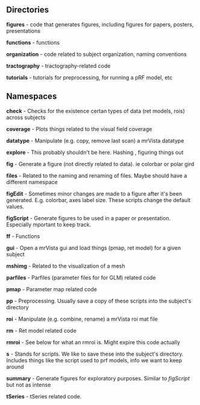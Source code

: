 ## Directories

**figures**         - code that generates figures, including figures for papers, posters, presentations

**functions**       - functions

**organization**    - code related to subject organization, naming conventions

**tractography**    - tractography-related code

**tutorials**       - tutorials for preprocessing, for running a pRF model, etc



## Namespaces 

**check**       - Checks for the existence certan types of data (ret models, rois) across subjects

**coverage**    - Plots things related to the visual field coverage

**datatype**    - Manipulate (e.g. copy, remove last scan) a mrVista datatype

**explore**     - This probably shouldn't be here. Hashing , figuring things out

**fig**         - Generate a figure (not directly related to data). ie colorbar or polar gird

**files**       - Related to the naming and renaming of files. Maybe should have a different namespace 

**figEdit**     - Sometimes minor changes are made to a figure after it's been generated.
                E.g. colorbar, axes label size. These scripts change the default values.

**figScript**   - Generate figures to be used in a paper or presentation. 
                Especially mportant to keep track.

**ff**          - Functions

**gui**         - Open a mrVista gui and load things (pmap, ret model) for a given subject

**mshimg**      - Related to the visualization of a mesh

**parfiles**    - Parfiles (parameter files for for GLM) related code

**pmap**        - Parameter map related code

**pp**          - Preprocessing. Usually save a copy of these scripts into the subject's directory

**roi**         - Manipulate (e.g. combine, rename) a mrVista roi mat file

**rm**          - Ret model related code

**rmroi**       - See below for what an rmroi is. Might expire this code actually

**s**           - Stands for scripts. We like to save these into the subject's directory. 
                Includes things like the script used to prf models, info we want to keep around

**summary**     - Generate figures for exploratory purposes. Similar to _figScript_ but not as intense

**tSeries**     - tSeries related code.



